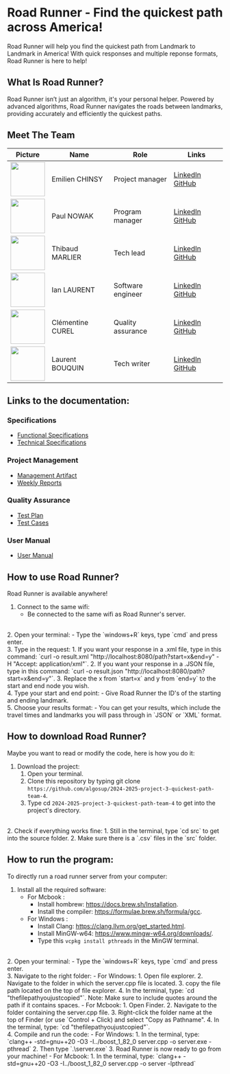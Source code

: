 # Road Runner - Find the quickest path across America! 

Road Runner will help you find the quickest path from Landmark to Landmark in America! With quick responses and multiple reponse formats, Road Runner is here to help!

## What Is Road Runner?

Road Runner isn’t just an algorithm, it's your personal helper. Powered by advanced algorithms, Road Runner navigates the roads between landmarks, providing accurately and efficiently the quickest paths.

## Meet The Team

<div align="center">

| Picture | Name       | Role               | Links                                                             |
| ----- | --------------- | ------------------------ | ----------------------------------------------------------------- |
| <img src="https://avatars.githubusercontent.com/u/182214919?v=4" width=80> | Emilien CHINSY | Project manager | [LinkedIn](https://www.linkedin.com/in/emilien-chinsy-5a794632b/) [GitHub](https://github.com/EmilienChinsy) |
| <img src="https://avatars.githubusercontent.com/u/91249965?v=4" width=80> | Paul NOWAK | Program manager | [LinkedIn](https://www.linkedin.com/in/paul-nowak-0757a61a7/) [GitHub](https://github.com/PaulNowak36)  |
| <img src="https://avatars.githubusercontent.com/u/146005163?v=4" width=80> | Thibaud MARLIER | Tech lead| [LinkedIn](https://www.linkedin.com/in/thibaudmarlier/) [GitHub](https://github.com/Biohazardyee) |
| <img src="https://avatars.githubusercontent.com/u/146005340?v=4" width=80> | Ian LAURENT | Software engineer | [LinkedIn](https://www.linkedin.com/in/ian-h-laurent/) [GitHub](https://github.com/Ianlaur) |
| <img src="https://avatars.githubusercontent.com/u/78617457?v=4" width=80> | Clémentine CUREL | Quality assurance | [LinkedIn](https://www.linkedin.com/in/clementinecurel/) [GitHub](https://github.com/Clementine951) |
| <img src="https://avatars.githubusercontent.com/u/71769489?v=4" width=80> | Laurent BOUQUIN | Tech writer | [LinkedIn](https://www.linkedin.com/in/laurentb22/) [GitHub](https://github.com/laurentbouquin) |

</div>

## Links to the documentation:

### Specifications

- [Functional Specifications](https://github.com/algosup/2024-2025-project-3-quickest-path-team-4/blob/document/functionalSpecifications/functionalSpecifications.md)
- [Technical Specifications](https://github.com/algosup/2024-2025-project-3-quickest-path-team-4/blob/document/technicalSpecification/technicalSpecifications.md)

### Project Management

- [Management Artifact](https://github.com/algosup/2024-2025-project-3-quickest-path-team-4/blob/document/management/managementArtifacts.md)
- [Weekly Reports](https://github.com/algosup/2024-2025-project-3-quickest-path-team-4/blob/document/management/weeklyReports/globalReport.md)

### Quality Assurance

- [Test Plan](https://github.com/algosup/2024-2025-project-3-quickest-path-team-4/blob/document/qualityAssurance/documents/testPlan.md)
- [Test Cases](https://github.com/algosup/2024-2025-project-3-quickest-path-team-4/blob/document/qualityAssurance/documents/testCases.md)

### User Manual

- [User Manual](https://github.com/algosup/2024-2025-project-3-quickest-path-team-4/blob/document/userManual/Road%20Runner%20User%20Manual%20Team%204.pdf)

## How to use Road Runner?

Road Runner is available anywhere!

1. Connect to the same wifi: 
    - Be connected to the same wifi as Road Runner's server.
<br>
2. Open your terminal: 
    - Type the `windows+R` keys, type `cmd` and press enter.
<br>
3. Type in the request: 
    1. If you want your response in a .xml file, type in this command: `curl -o result.xml "http://localhost:8080/path?start=x&end=y" -H "Accept: application/xml"`.
    2. If you want your response in a .JSON file, type in this command: `curl -o result.json "http://localhost:8080/path?start=x&end=y"`.
    3. Replace the x from `start=x` and y from `end=y` to the start and end node you wish.
<br>
4. Type your start and end point:
    - Give Road Runner the ID's of the starting and ending landmark.
<br>
5. Choose your results format:
    - You can get your results, which include the travel times and landmarks you will pass through in `JSON` or `XML` format.

## How to download Road Runner?

Maybe you want to read or modify the code, here is how you do it:
1. Download the project:
    1. Open your terminal.
    2. Clone this repository by typing git clone `https://github.com/algosup/2024-2025-project-3-quickest-path-team-4`.
    3. Type cd `2024-2025-project-3-quickest-path-team-4` to get into the project's directory.
<br>
2. Check if everything works fine:
    1. Still in the terminal, type `cd src` to get into the source folder.
    2. Make sure there is a `.csv` files in the `src` folder.

## How to run the program:

To directly run a road runner server from your computer:

1. Install all the required software:
    - For Mcbook : 
        - Install hombrew: https://docs.brew.sh/Installation.
        - Install the compiler: https://formulae.brew.sh/formula/gcc.
    - For Windows : 
        - Install Clang: https://clang.llvm.org/get_started.html.
        - Install MinGW-w64: https://www.mingw-w64.org/downloads/.
        - Type this `vcpkg install pthreads` in the MinGW terminal.
<br>
2. Open your terminal:
    - Type the `windows+R` keys, type `cmd` and press enter.
<br>
3. Navigate to the right folder:
    - For Windows:
        1. Open file explorer.
        2. Navigate to the folder in which the server.cpp file is located.
        3. copy the file path located on the top of file explorer.
        4. In the terminal, type: `cd "thefilepathyoujustcopied"`.
        Note: Make sure to include quotes around the path if it contains spaces.
    - For Mcbook:
        1. Open Finder.
        2. Navigate to the folder containing the server.cpp file.
        3. Right-click the folder name at the top of Finder (or use `Control + Click) and select "Copy as Pathname".
        4. In the terminal, type: `cd "thefilepathyoujustcopied"`.
<br>
4. Compile and run the code:
    - For Windows:
        1. In the terminal, type: `clang++ -std=gnu++20 -O3 -I../boost_1_82_0 server.cpp -o server.exe -pthread`
        2. Then type `.\server.exe`
        3. Road Runner is now ready to go from your machine!
    - For Mcbook:
        1. In the terminal, type: `clang++ -std=gnu++20 -O3 -I../boost_1_82_0 server.cpp -o server -lpthread`
